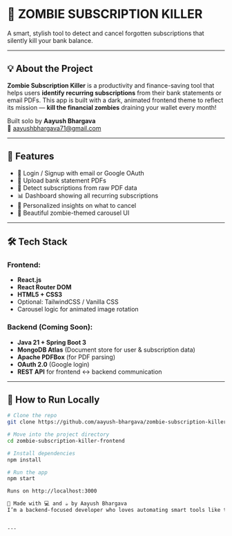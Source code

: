 # 🧟 ZOMBIE SUBSCRIPTION KILLER

A smart, stylish tool to detect and cancel forgotten subscriptions that silently kill your bank balance.

---

## 💡 About the Project

**Zombie Subscription Killer** is a productivity and finance-saving tool that helps users **identify recurring subscriptions** from their bank statements or email PDFs. This app is built with a dark, animated frontend theme to reflect its mission — **kill the financial zombies** draining your wallet every month!

Built solo by **Aayush Bhargava**  
📧 aayushbhargava71@gmail.com

---

## 🚀 Features

- 🔐 Login / Signup with email or Google OAuth
- 📄 Upload bank statement PDFs
- 🧠 Detect subscriptions from raw PDF data
- 📊 Dashboard showing all recurring subscriptions
- 🎯 Personalized insights on what to cancel
- 🧟 Beautiful zombie-themed carousel UI

---

## 🛠️ Tech Stack

### Frontend:
- **React.js**
- **React Router DOM**
- **HTML5 + CSS3**
- Optional: TailwindCSS / Vanilla CSS
- Carousel logic for animated image rotation

### Backend (Coming Soon):
- **Java 21 + Spring Boot 3**
- **MongoDB Atlas** (Document store for user & subscription data)
- **Apache PDFBox** (for PDF parsing)
- **OAuth 2.0** (Google login)
- **REST API** for frontend ↔ backend communication

---

## 🧪 How to Run Locally

```bash
# Clone the repo
git clone https://github.com/aayush-bhargava/zombie-subscription-killer-frontend.git

# Move into the project directory
cd zombie-subscription-killer-frontend

# Install dependencies
npm install

# Run the app
npm start

Runs on http://localhost:3000

📣 Made with 💻 and ☕ by Aayush Bhargava
I’m a backend-focused developer who loves automating smart tools like this. Let’s connect on LinkedIn or reach me at aayushbhargava71@gmail.com.


---
